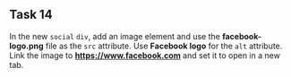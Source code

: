 ## Task 14
In the new `social` `div`, add an image element and use the **facebook-logo.png**   file as the  `src` attribute.  Use  **Facebook logo** for the `alt` attribute.  Link the image to **https://www.facebook.com** and set it to open in a new tab.
 